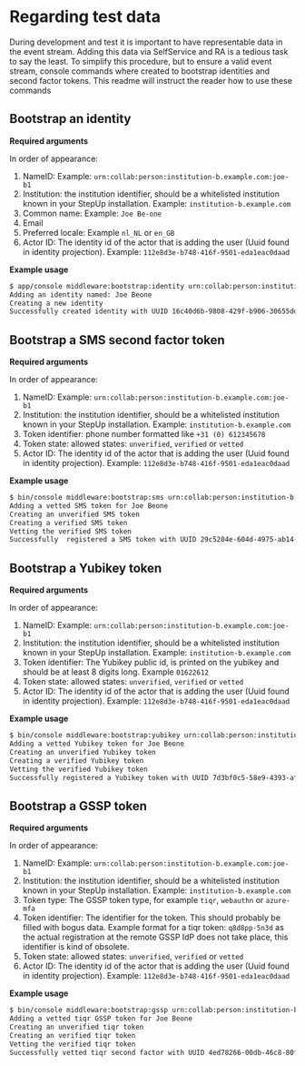 # Regarding test data
During development and test it is important to have representable data in the event stream. Adding this data via
SelfService and RA is a tedious task to say the least. To simplify this procedure, but to ensure a valid event stream,
console commands where created to bootstrap identities and second factor tokens. This readme will instruct the reader 
how to use these commands

## Bootstrap an identity

**Required arguments**

In order of appearance:
1. NameID: Example: `urn:collab:person:institution-b.example.com:joe-b1`
2. Institution: the institution identifier, should be a whitelisted institution known in your StepUp installation. Example: `institution-b.example.com` 
3. Common name: Example: `Joe Be-one`
4. Email
5. Preferred locale: Example `nl_NL` or `en_GB` 
5. Actor ID: The identity id of the actor that is adding the user (Uuid found in identity projection). Example: `112e8d3e-b748-416f-9501-eda1eac0daad` 

**Example usage**

```bash
$ app/console middleware:bootstrap:identity urn:collab:person:institution-b:joe-beone institution-b.example.com "Joe Beone" "joe@institution-b.co.uk" en_GB db9b8bdf-720c-44ba-a4c4-154953e45f14
Adding an identity named: Joe Beone
Creating a new identity
Successfully created identity with UUID 16c40d6b-9808-429f-b906-30655dd74429

```

## Bootstrap a SMS second factor token

**Required arguments**

In order of appearance:
1. NameID: Example: `urn:collab:person:institution-b.example.com:joe-b1`
2. Institution: the institution identifier, should be a whitelisted institution known in your StepUp installation. Example: `institution-b.example.com`
3. Token identifier: phone number formatted like `+31 (0) 612345678`
4. Token state: allowed states: `unverified`, `verified` or `vetted` 
5. Actor ID: The identity id of the actor that is adding the user (Uuid found in identity projection). Example: `112e8d3e-b748-416f-9501-eda1eac0daad` 

**Example usage**

```bash
$ bin/console middleware:bootstrap:sms urn:collab:person:institution-b:joe-beone institution-b.example.com "+31 (0) 612345678" vetted 'db9b8bdf-720c-44ba-a4c4-154953e45f14'
Adding a vetted SMS token for Joe Beone
Creating an unverified SMS token
Creating a verified SMS token
Vetting the verified SMS token
Successfully  registered a SMS token with UUID 29c5204e-604d-4975-ab14-7706643f88b9
```

## Bootstrap a Yubikey token

**Required arguments**

In order of appearance:
1. NameID: Example: `urn:collab:person:institution-b.example.com:joe-b1`
2. Institution: the institution identifier, should be a whitelisted institution known in your StepUp installation. Example: `institution-b.example.com`
3. Token identifier: The Yubikey public id, is printed on the yubikey and should be at least 8 digits long. Example `01622612`
4. Token state: allowed states: `unverified`, `verified` or `vetted` 
5. Actor ID: The identity id of the actor that is adding the user (Uuid found in identity projection). Example: `112e8d3e-b748-416f-9501-eda1eac0daad` 

**Example usage**

```bash
$ bin/console middleware:bootstrap:yubikey urn:collab:person:institution-b:joe-beone institution-b.example.com 01622612 vetted 'db9b8bdf-720c-44ba-a4c4-154953e45f14'
Adding a vetted Yubikey token for Joe Beone
Creating an unverified Yubikey token
Creating a verified Yubikey token
Vetting the verified Yubikey token
Successfully registered a Yubikey token with UUID 7d3bf0c5-58e9-4393-afbc-4877a8ae001f
```

## Bootstrap a GSSP token

**Required arguments**

In order of appearance:
1. NameID: Example: `urn:collab:person:institution-b.example.com:joe-b1`
2. Institution: the institution identifier, should be a whitelisted institution known in your StepUp installation. Example: `institution-b.example.com`
3. Token type: The GSSP token type, for example `tiqr`, `webauthn` or `azure-mfa` 
4. Token identifier: The identifier for the token. This should probably be filled with bogus data. Example format for a tiqr token: `q8d8pp-5n3d` as the actual registration at the remote GSSP IdP does not take place, this identifier is kind of obsolete.
5. Token state: allowed states: `unverified`, `verified` or `vetted` 
6. Actor ID: The identity id of the actor that is adding the user (Uuid found in identity projection). Example: `112e8d3e-b748-416f-9501-eda1eac0daad` 

**Example usage**

```bash
$ bin/console middleware:bootstrap:gssp urn:collab:person:institution-b:joe-beone institution-b.example.com tiqr t39dk-aas vetted 'db9b8bdf-720c-44ba-a4c4-154953e45f14'
Adding a vetted tiqr GSSP token for Joe Beone
Creating an unverified tiqr token
Creating an verified tiqr token
Vetting the verified tiqr token
Successfully vetted tiqr second factor with UUID 4ed78266-00db-46c8-80f8-98baf08a8a29
```
